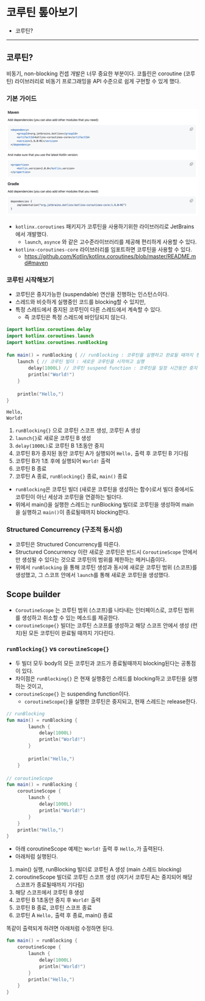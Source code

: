 # 코루틴 톺아보기

- 코루틴?

---

## 코루틴?

비동기, non-blocking 컨셉 개발은 너무 중요한 부분이다. 코틀린은 coroutine (코루틴) 라이브러리로 비동기 프로그래밍을 API 수준으로 쉽게 구현할 수 있게 했다.

### 기본 가이드

![img.png](img.png)

- `kotlinx.coroutines` 패키지가 코루틴을 사용하기위한 라이브러리로 JetBrains에서 개발했다.
    - `launch`, `asynce` 와 같은 고수준라이브러리를 제공해 편리하게 사용할 수 있다.
- `kotlinx-coroutines-core` 라이브러리를 임포트하면 코루틴을 사용할 수 있다.
    - https://github.com/Kotlin/kotlinx.coroutines/blob/master/README.md#maven

### 코루틴 시작해보기

- 코루틴은 중지가능한 (suspendable) 연산을 진행하는 인스턴스이다.
- 스레드와 비슷하게 실행중인 코드를 blocking할 수 있지만,
- 특정 스레드에서 중지된 코루틴이 다른 스레드에서 계속할 수 있다.
    - 즉 코루틴은 특정 스레드에 바인딩되지 않는다.

```kotlin
import kotlinx.coroutines.delay
import kotlinx.coroutines.launch
import kotlinx.coroutines.runBlocking

fun main() = runBlocking { // runBlocking : 코루틴을 실행하고 완료될 때까지 현재 스레드를 blocking
    launch { // 코루틴 빌더 : 새로운 코루틴을 시작하고 실행
        delay(1000L) // 코루틴 suspend function : 코루틴을 일정 시간동안 중지
        println("World!")
    }

    println("Hello,")
}
```

````
Hello,
World!
````

1. `runBlocking{}` 으로 코루틴 스코프 생성, 코루틴 A 생성
2. `launch{}`로 새로운 코루틴 B 생성
3. `delay(1000L)`로 코루틴 B 1초동안 중지
4. 코루틴 B가 중지된 동안 코루틴 A가 실행되어 `Hello,` 출력 후 코루틴 B 기다림
5. 코루틴 B가 1초 후에 실행되어 `World!` 출력
6. 코루틴 B 종료
7. 코루틴 A 종료, `runBlocking{}` 종료, `main()` 종료


- `runBlocking`은 코루틴 빌더 (새로운 코루틴을 생성하는 함수)로서 빌더 중에서도 코루틴이 아닌 세상과 코루틴을 연결하는 빌더다.
- 위에서 main()을 실행한 스레드는 runBlocking 빌더로 코루틴을 생성하여 main을 실행하고 `main()`이 종료될때까지 blocking한다.

### Structured Concurrency (구조적 동시성)

- 코루틴은 Structured Concurrency를 따른다.
- Structured Concurrency 이란 새로운 코루틴은 반드시 `CoroutineScope` 안에서만 생성될 수 있다는 것으로 코루틴의 범위를 제한하는 메커니즘이다.
- 위에서 `runBlocking` 을 통해 코루틴 생성과 동시에 새로운 코루틴 범위 (스코프)를 생성했고, 그 스코프 안에서 `launch`를 통해 새로운 코루틴을 생성했다.

## Scope builder

- `CoroutineScope` 는 코루틴 범위 (스코프)를 나타내는 인터페이스로, 코루틴 범위를 생성하고 취소할 수 있는 메소드를 제공한다.
- `coroutineScope{}` 빌더는 코루틴 스코프를 생성하고 해당 스코프 안에서 생성 (런치)된 모든 코루틴이 완료될 때까지 기다린다.

### `runBlocking{}` vs `coroutineScope{}`

- 두 빌더 모두 body의 모든 코루틴과 코드가 종료될때까지 blocking된다는 공통점이 있다.
- 차이점은 `runBlocking{}` 은 현재 실행중인 스레드를 blocking하고 코루틴을 실행하는 것이고,
- `coroutineScope{}` 는 suspending function이다.
    - `coroutineScope{}`을 실행한 코루틴은 중지되고, 현재 스레드는 release한다.

```kotlin
// runBlocking
fun main() = runBlocking {
        launch {
            delay(1000L)
            println("World!")
        }

        println("Hello,")
    }

// coroutineScope
fun main() = runBlocking {
    coroutineScope {
        launch {
            delay(1000L)
            println("World!")
        }
    }
    println("Hello,")
}
```

- 아래 coroutineScope 예제는 `World!` 출력 후 `Hello,`가 출력된다.
- 아래처럼 실행된다.

1. main() 실행, runBlocking 빌더로 코루틴 A 생성 (main 스레드 blocking)
2. coroutineScope 빌더로 코루틴 스코프 생성 (여기서 코루틴 A는 중지되어 해당 스코프가 종료될때까지 기다림)
3. 해당 스코프에서 코루틴 B 생성
4. 코루틴 B 1초동안 중지 후 `World!` 출력
5. 코루틴 B 종료, 코루틴 스코프 종료
6. 코루틴 A `Hello,` 출력 후 종료, main() 종료

똑같이 출력되게 하려면 아래처럼 수정하면 된다.

```kotlin
fun main() = runBlocking {
    coroutineScope {
        launch {
            delay(1000L)
            println("World!")
        }
        println("Hello,")
    }
}
```
